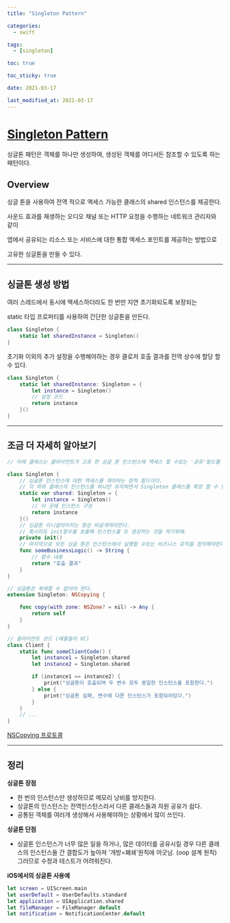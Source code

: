 ```yaml
---
title: "Singleton Pattern"

categories:
  - swift

tags:
  - [singleton]

toc: true

toc_sticky: true

date: 2021-03-17

last_modified_at: 2021-03-17
---
```


# [Singleton Pattern](https://developer.apple.com/documentation/swift/cocoa_design_patterns/managing_a_shared_resource_using_a_singleton)

싱글톤 패턴은 객체를 하나만 생성하여, 생성된 객체를 어디서든 참조할 수 있도록 하는 패턴이다.

## Overview

싱글 톤을 사용하여 전역 적으로 액세스 가능한 클래스의 shared 인스턴스를 제공한다.

사운드 효과를 재생하는 오디오 채널 또는 HTTP 요청을 수행하는 네트워크 관리자와 같이

앱에서 공유되는 리소스 또는 서비스에 대한 통합 액세스 포인트를 제공하는 방법으로

고유한 싱글톤을 만들 수 있다.

---

## 싱글톤 생성 방법

여러 스레드에서 동시에 액세스하더라도 한 번만 지연 초기화되도록 보장되는

static 타입 프로퍼티를 사용하여 간단한 싱글톤을 만든다.

```swift
class Singleton {
    static let sharedInstance = Singleton()
}
```

초기화 이외의 추가 설정을 수행해야하는 경우 클로저 호출 결과를 전역 상수에 할당 할 수 있다.

```swift
class Singleton {
    static let sharedInstance: Singleton = {
        let instance = Singleton()
        // 설정 코드
        return instance
    }()
}
```

---

## 조금 더 자세히 알아보기

```swift
// 아래 클래스는 클라이언트가 고유 한 싱글 톤 인스턴스에 액세스 할 수있는 '공유'필드를 정의한다.

class Singleton {
    // 싱글톤 인스턴스에 대한 액세스를 제어하는 정적 필드이다.
    // 각 하위 클래스의 인스턴스를 하나만 유지하면서 Singleton 클래스를 확장 할 수 있다.
    static var shared: Singleton = {
        let instance = Singleton()
        // 이 곳에 인스턴스 구성
        return instance
    }()
    // 싱글톤 이니셜라이저는 항상 비공개여야한다.
    // 혹시라도 init함수를 호출해 인스턴스를 또 생성하는 것을 막기위해.
    private init()
    // 마지막으로 모든 싱글 톤은 인스턴스에서 실행할 수있는 비즈니스 로직을 정의해야한다.
    func someBusinessLogic() -> String {
        // 함수 내용
        return "호출 결과"
    }
}

// 싱글톤은 복제할 수 없어야 한다.
extension Singleton: NSCopying {

    func copy(with zone: NSZone? = nil) -> Any {
        return self
    }
}

// 클라이언트 코드 (예를들어 VC)
class Client {
    static func someClientCode() {
        let instance1 = Singleton.shared
        let instance2 = Singleton.shared

        if (instance1 == instance2) {
            print("싱글톤이 호출되며 두 변수 모두 동일한 인스턴스를 포함한다.")
        } else {
            print("싱글톤 실패, 변수에 다른 인스턴스가 포함되어있다.")
        }
    }
    // ...
}
```

[NSCopying 프로토콜](https://developer.apple.com/documentation/foundation/nscopying)

---

## 정리

**싱글톤 장점**

- 한 번의 인스턴스만 생성하므로 메모리 낭비를 방지한다.
- 싱글톤의 인스턴스는 전역인스턴스라서 다른 클래스들과 자원 공유가 쉽다.
- 공통된 객체를 여러개 생성해서 사용해야하는 상황에서 많이 쓰인다.

**싱글톤 단점**

- 싱글톤 인스턴스가 너무 많은 일을 하거나, 많은 데이터를 공유시킬 경우
  다른 클래스의 인스턴스들 간 결합도가 높아져 '개방=폐쇄'원칙에 어긋남. (oop 설계 원칙)
  그러므로 수정과 테스트가 어려워진다.

**iOS에서의 싱글톤 사용예**

```swift
let screen = UIScreen.main
let userDefault = UserDefaults.standard
let application = UIApplication.shared
let fileManager = FileManager.default
let notification = NotificationCenter.default
```
